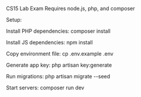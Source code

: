 CS15 Lab Exam
Requires node.js, php, and composer

Setup:

Install PHP dependencies: composer install

Install JS dependencies: npm install

Copy environment file: cp .env.example .env

Generate app key: php artisan key:generate

Run migrations: php artisan migrate --seed

Start servers: composer run dev
